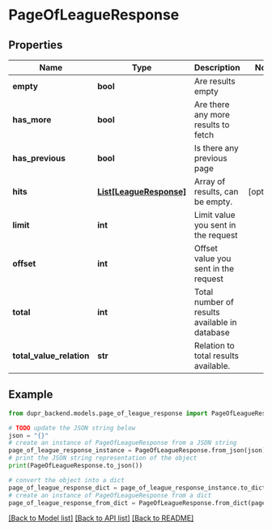 # PageOfLeagueResponse


## Properties

Name | Type | Description | Notes
------------ | ------------- | ------------- | -------------
**empty** | **bool** | Are results empty | 
**has_more** | **bool** | Are there any more results to fetch | 
**has_previous** | **bool** | Is there any previous page | 
**hits** | [**List[LeagueResponse]**](LeagueResponse.md) | Array of results, can be empty. | [optional] 
**limit** | **int** | Limit value you sent in the request | 
**offset** | **int** | Offset value you sent in the request | 
**total** | **int** | Total number of results available in database | 
**total_value_relation** | **str** | Relation to total results available. | 

## Example

```python
from dupr_backend.models.page_of_league_response import PageOfLeagueResponse

# TODO update the JSON string below
json = "{}"
# create an instance of PageOfLeagueResponse from a JSON string
page_of_league_response_instance = PageOfLeagueResponse.from_json(json)
# print the JSON string representation of the object
print(PageOfLeagueResponse.to_json())

# convert the object into a dict
page_of_league_response_dict = page_of_league_response_instance.to_dict()
# create an instance of PageOfLeagueResponse from a dict
page_of_league_response_from_dict = PageOfLeagueResponse.from_dict(page_of_league_response_dict)
```
[[Back to Model list]](../README.md#documentation-for-models) [[Back to API list]](../README.md#documentation-for-api-endpoints) [[Back to README]](../README.md)


